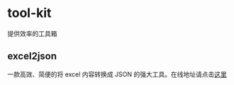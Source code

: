 # tool-kit
提供效率的工具箱

## excel2json
一款高效、简便的将 excel 内容转换成 JSON 的强大工具。在线地址请点击[这里](https://zhanyuzhang.github.io/tool-kit/excel2json/)
